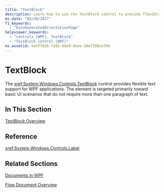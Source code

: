```yaml
---
title: "TextBlock"
description: Learn how to use the TextBlock control to provide flexible text support for UI scenarios that do not require more than one paragraph of text.
ms.date: "03/30/2017"
f1_keywords: 
  - "AutoGeneratedOrientationPage"
helpviewer_keywords: 
  - "controls [WPF], TextBlock"
  - "TextBlock control [WPF]"
ms.assetid: ea5f7826-7a92-4de9-9eee-10ef700ce7b6
---
```

# TextBlock

The <xref:System.Windows.Controls.TextBlock> control provides flexible text support for WPF applications. The element is targeted primarily toward basic UI scenarios that do not require more than one paragraph of text.  
  
## In This Section  

 [TextBlock Overview](textblock-overview.md)  
  
## Reference  

 <xref:System.Windows.Controls.Label>  
  
## Related Sections  

 [Documents in WPF](../advanced/documents-in-wpf.md)  
  
 [Flow Document Overview](../advanced/flow-document-overview.md)

